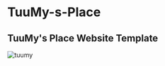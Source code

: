 # TuuMy-s-Place
## TuuMy's Place Website Template

![tuumy](https://user-images.githubusercontent.com/76621260/131858373-d4c64d79-7355-4ba5-91dc-440631ed933e.png)


